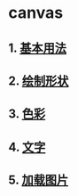 # canvas


## 1. [基本用法](./base.md) 

## 2. [绘制形状](./drawShape.md)

## 3. [色彩](./color.md)

## 4. [文字](./text.md)

## 5. [加载图片](./image.md)
